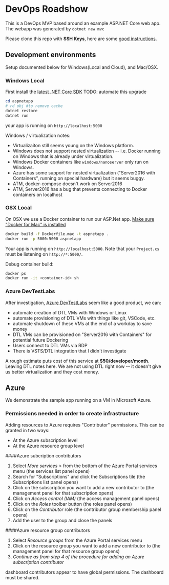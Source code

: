# DevOps Roadshow
This is a DevOps MVP based around an example ASP.NET Core web app. The webapp was generated by `dotnet new mvc`

Please clone this repo with **SSH Keys**, here are some [good instructions](https://help.github.com/articles/generating-a-new-ssh-key-and-adding-it-to-the-ssh-agent/#platform-windows).

## Development environments
Setup documented below for Windows(Local and Cloud), and Mac/OSX.

### Windows Local 
First install the [latest .NET Core SDK](https://www.microsoft.com/net/core#windowscmd) TODO: automate this upgrade

```ps1
cd aspnetapp
# rd obj #to remove cache
dotnet restore
dotnet run
```

your app is running on `http://localhost:5000`

Windows / virtualization notes:
- Virtualizaiton still seems young on the Windows platform.
- Windows does not support nested virtualization -- i.e. Docker running on Windows that is already under virtualization.
- Windows Docker containers like `windows/nanoserver` only run on Windows.
- Azure has some support for nested virtualization ("Server2016 with Containers", running on special hardware) but it seems buggy.
- ATM, docker-compose doesn't work on Server2016
- ATM, Server2016 has a bug that prevents connecting to Docker containers on localhost

### OSX Local
On OSX we use a Docker container to run our ASP.Net app.  [Make sure "Docker for Mac" is installed](https://docs.docker.com/docker-for-mac/install/#download-docker-for-mac)

```sh
docker build -f Dockerfile.mac -t aspnetapp .
docker run -p 5000:5000 aspnetapp
```

Your app is running on `http://localhost:5000`.  Note that your `Project.cs` must be listening on `http://*:5000/`. 

Debug container build:
```sh
docker ps
docker run -it <container-id> sh
```

### Azure DevTestLabs
After investigation, [Azure DevTestLabs](https://azure.microsoft.com/en-us/services/devtest-lab/) seem like a good product, we can:
- automate creation of DTL VMs with Windows or Linux
- automate provisioning of DTL VMs with things like git, VSCode, etc.
- automate shutdown of these VMs at the end of a workday to save money
- DTL VMs can be provisioned on "Server2016 with Containers" for potential future Dockering
- Users connect to DTL VMs via RDP
- There is VSTS/DTL integration that I didn't investigate

A rough estimate puts cost of this service at **$50/developer/month**.
Leaving DTL notes here. We are not using DTL right now -- it doesn't give us better virtualization and they cost money.

## Azure

We demonstrate the sample app running on a VM in Microsoft Azure.

### Permissions needed in order to create infrastructure

Adding resources to Azure requires "Contributor" permissions.  This can be granted in two ways:
- At the Azure subscription level
- At the Azure resource group level 

####Azure subcription contributors
1.  Select _More services >_ from the bottom of the Azure Portal services menu (the services list panel opens)
2.  Search for "Subscriptions" and click the Subscriptions tile (the Subscriptions list panel opens)
3.  Click on the subscription you want to add a new contributor to (the management panel for that subscription opens)
4.  Click on _Access control (IAM)_ (the access management panel opens)
5.  Click on the _Roles_ toolbar button (the roles panel opens)
6.  Click on the _Contributor_ role (the contributor group membership panel opens)
7.  Add the user to the group and close the panels

####Azure resource group contributors
1.  Select _Resource groups_ from the Azure Portal services menu
2.  Click on the resource group you want to add a new contributor to (the management panel for that resource group opens)
3.  _Continue as from step 4 of the procedure for adding an Azure subscription contributor_

 dashboard contributors appear to have global permissions.  The dashboard must be shared.